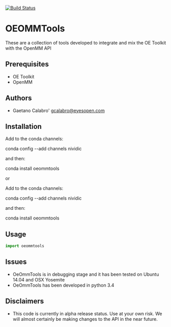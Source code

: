 [![Build Status](https://travis-ci.org/oess/oeommtools.svg?branch=master)](https://travis-ci.org/oess/oeommtools)

# OEOMMTools
These are a collection of tools developed to integrate and mix
the OE Toolkit with the OpenMM API


## Prerequisites
* OE Toolkit
* OpenMM

Authors
-------
* Gaetano Calabro' <gcalabro@eyesopen.com>

## Installation

Add to the conda channels:

conda config --add channels nividic

and then:

conda install oeommtools

or

Add to the conda channels:

conda config --add channels nividic

and then:

conda install oeommtools


Usage
-----
```python
import oeommtools


```



## Issues
* OeOmmTools is in debugging stage and it has been tested on Ubuntu 14.04 and OSX Yosemite
* OeOmmTools has been developed in python 3.4

## Disclaimers
* This code is currently in alpha release status. Use at your own risk. We will almost certainly be making changes to the API in the near future.
